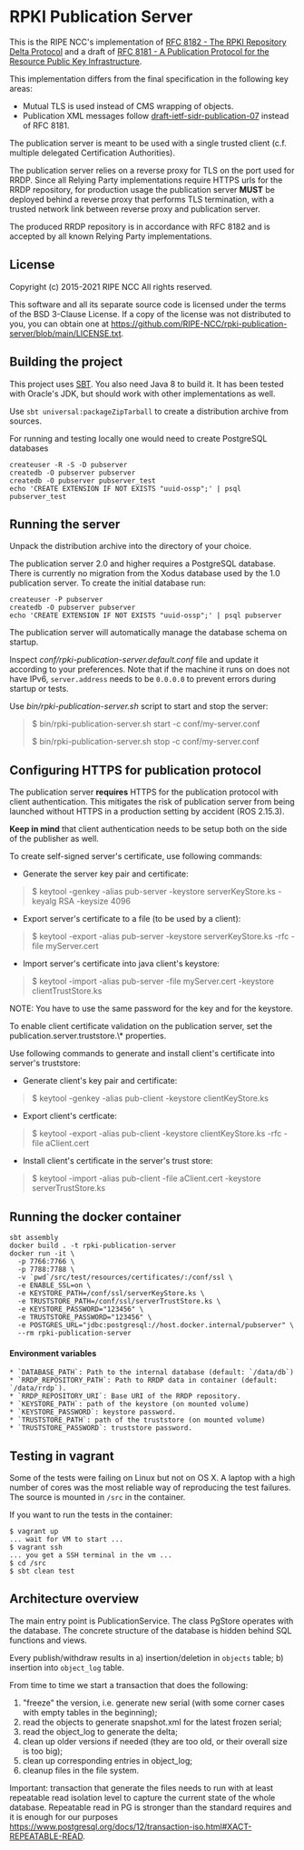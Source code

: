 RPKI Publication Server
=======================

This is the RIPE NCC's implementation of [RFC 8182 - The RPKI Repository Delta Protocol](https://tools.ietf.org/html/rfc8182)
and a draft of [RFC 8181 - A Publication Protocol for the Resource Public Key Infrastructure](https://tools.ietf.org/html/rfc8181).

This implementation differs from the final specification in the following key areas:
  * Mutual TLS is used instead of CMS wrapping of objects.
  * Publication XML messages follow [draft-ietf-sidr-publication-07](https://tools.ietf.org/html/draft-ietf-sidr-publication-07) instead of RFC 8181.

The publication server is meant to be used with a single trusted client (c.f.
multiple delegated Certification Authorities).

The publication server relies on a reverse proxy for TLS on the port used for
RRDP. Since all Relying Party implementations require HTTPS urls for the RRDP
repository, for production usage the publication server **MUST** be deployed
behind a reverse proxy that performs TLS termination, with a trusted network
link between reverse proxy and publication server.

The produced RRDP repository is in accordance with RFC 8182 and is accepted by
all known Relying Party implementations.

License
---

Copyright (c) 2015-2021 RIPE NCC All rights reserved.

This software and all its separate source code is licensed under the terms of
the BSD 3-Clause License. If a copy of the license was not distributed to you,
you can obtain one at https://github.com/RIPE-NCC/rpki-publication-server/blob/main/LICENSE.txt.

Building the project
--------------------

This project uses [SBT](http://www.scala-sbt.org). You also need Java 8 to build it.
It has been tested with Oracle's JDK, but should work with other implementations as well.

Use `sbt universal:packageZipTarball` to create a distribution archive from sources.

For running and testing locally one would need to create PostgreSQL databases

    createuser -R -S -D pubserver
    createdb -O pubserver pubserver
    createdb -O pubserver pubserver_test 
    echo 'CREATE EXTENSION IF NOT EXISTS "uuid-ossp";' | psql pubserver_test 

Running the server
------------------

Unpack the distribution archive into the directory of your choice.

The publication server 2.0 and higher requires a PostgreSQL
database. There is currently no migration from the Xodus database used
by the 1.0 publication server. To create the initial database run:

```
createuser -P pubserver
createdb -O pubserver pubserver
echo 'CREATE EXTENSION IF NOT EXISTS "uuid-ossp";' | psql pubserver
```

The publication server will automatically manage the database schema on startup.

Inspect *conf/rpki-publication-server.default.conf* file and update it according to your preferences.
Note that if the machine it runs on does not have IPv6, `server.address` needs
to be `0.0.0.0` to prevent errors during startup or tests.

Use *bin/rpki-publication-server.sh* script to start and stop the server:

> $ bin/rpki-publication-server.sh start -c conf/my-server.conf
>
> $ bin/rpki-publication-server.sh stop -c conf/my-server.conf


Configuring HTTPS for publication protocol
------------------------------------------

The publication server **requires** HTTPS for the publication protocol with client authentication. This mitigates the
risk of publication server from being launched without HTTPS in a production setting by accident (ROS 2.15.3).

**Keep in mind** that client authentication needs to be setup both on the side of the publisher as well.

To create self-signed server's certificate, use following commands:

* Generate the server key pair and certificate:

> $ keytool -genkey -alias pub-server -keystore serverKeyStore.ks -keyalg RSA -keysize 4096

* Export server's certificate to a file (to be used by a client):

> $ keytool -export -alias pub-server -keystore serverKeyStore.ks -rfc -file myServer.cert

* Import server's certificate into java client's keystore:

> $ keytool -import -alias pub-server -file myServer.cert -keystore clientTrustStore.ks

NOTE: You have to use the same password for the key and for the keystore.


To enable client certificate validation on the publication server, set the publication.server.truststore.\\* properties.

Use following commands to generate and install client's certificate into server's truststore:

* Generate client's key pair and certificate:

> $ keytool -genkey -alias pub-client -keystore clientKeyStore.ks

* Export client's certficate:

> $ keytool -export -alias pub-client -keystore clientKeyStore.ks -rfc -file aClient.cert

* Install client's certificate in the server's trust store:

> $ keytool -import -alias pub-client -file aClient.cert -keystore serverTrustStore.ks


Running the docker container
----------------------------

```
sbt assembly
docker build . -t rpki-publication-server
docker run -it \
  -p 7766:7766 \
  -p 7788:7788 \
  -v `pwd`/src/test/resources/certificates/:/conf/ssl \
  -e ENABLE_SSL=on \
  -e KEYSTORE_PATH=/conf/ssl/serverKeyStore.ks \
  -e TRUSTSTORE_PATH=/conf/ssl/serverTrustStore.ks \
  -e KEYSTORE_PASSWORD="123456" \
  -e TRUSTSTORE_PASSWORD="123456" \
  -e POSTGRES_URL="jdbc:postgresql://host.docker.internal/pubserver" \
  --rm rpki-publication-server
```

#### Environment variables
    * `DATABASE_PATH`: Path to the internal database (default: `/data/db`)
    * `RRDP_REPOSITORY_PATH`: Path to RRDP data in container (default: `/data/rrdp`).
    * `RRDP_REPOSITORY_URI`: Base URI of the RRDP repository.
    * `KEYSTORE_PATH`: path of the keystore (on mounted volume)
    * `KEYSTORE_PASSWORD`: keystore password.
    * `TRUSTSTORE_PATH`: path of the truststore (on mounted volume)
    * `TRUSTSTORE_PASSWORD`: truststore password.

Testing in vagrant
------------------

Some of the tests were failing on Linux but not on OS X. A laptop with a high
number of cores was the most reliable way of reproducing the test failures. The
source is mounted in `/src` in the container.

If you want to run the tests in the container:
```
$ vagrant up
... wait for VM to start ...
$ vagrant ssh
... you get a SSH terminal in the vm ...
$ cd /src
$ sbt clean test
```

Architecture overview
----------------------

The main entry point is PublicationService. The class PgStore operates with the database.
The concrete structure of the database is hidden behind SQL functions and views.

Every publish/withdraw results in
a) insertion/deletion in `objects` table;
b) insertion into `object_log` table.

From time to time we start a transaction that does the following:
1) "freeze" the version, i.e. generate new serial (with some corner cases with empty tables in the beginning);
2) read the objects to generate snapshot.xml for the latest frozen serial;
3) read the object_log to generate the delta;
4) clean up older versions if needed (they are too old, or their overall size is too big);
5) clean up corresponding entries in object_log;
6) cleanup files in the file system.

Important: transaction that generate the files needs to run with at least repeatable read isolation level to capture
the current state of the whole database. Repeatable read in PG is stronger than the standard requires and it is
enough for our purposes https://www.postgresql.org/docs/12/transaction-iso.html#XACT-REPEATABLE-READ.
